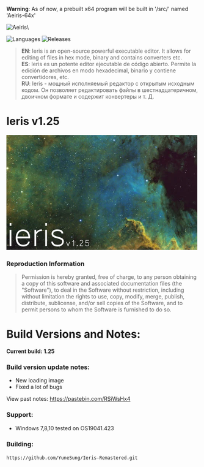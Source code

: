 **Warning**: As of now, a prebuilt x64 program will be built in '/src/' named 'Aeiris-64x'

![Aeiris](https://github.com/YuneSung/Ieris-Remastered/blob/master/pic/coloured_banner_left.png?raw=true)\

![Languages](https://img.shields.io/github/languages/count/YuneSung/Ieris-Remastered)
![Releases](https://img.shields.io/github/downloads/YuneSung/Ieris-Remastered/total)
> **EN**: Ieris is an open-source powerful executable editor. It allows for editing of files in hex mode, binary and contains converters etc.\
**ES**: Ieris es un potente editor ejecutable de código abierto. Permite la edición de archivos en modo hexadecimal, binario y contiene convertidores, etc.\
**RU**: Ieris - мощный исполняемый редактор с открытым исходным кодом. Он позволяет редактировать файлы в шестнадцатеричном, двоичном формате и содержит конвертеры и т. Д.

# Ieris v1.25
![Ieris](https://github.com/FR0E6HNIZCLL02SUMFWY/Ieris-Remastered/blob/master/icon/intro_rem.png?raw=true)

### Reproduction Information
> Permission is hereby granted, free of charge, to any person obtaining a copy
of this software and associated documentation files (the "Software"), to deal
in the Software without restriction, including without limitation the rights
to use, copy, modify, merge, publish, distribute, sublicense, and/or sell
copies of the Software, and to permit persons to whom the Software is
furnished to do so.

# Build Versions and Notes:
**Current build: 1.25**
### Build version update notes: 
  - New loading image
  - Fixed a lot of bugs

View past notes: https://pastebin.com/RSiWsHx4

### Support:
- Windows 7,8,10 tested on OS19041.423

### Building:
`https://github.com/YuneSung/Ieris-Remastered.git`
